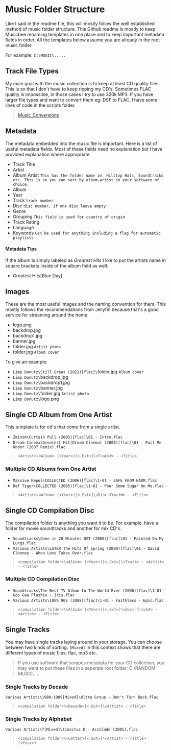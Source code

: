 # Music Folder Structure
Like I said in the readme file, this will mostly follow the well established method of music folder structure. This Github readme is mostly to keep Musicbee renaming templates in one place and to keep important metadata fields in order. All the templates below assume you are already in the root music folder.

For example:
`C:\MUSIC\.....`

## Track File Types
My main goal with the music collection is to keep at least CD quality files. This is so that I don't have to keep ripping my CD's. Sometimes FLAC quality is impossible, in those cases I try to use 320k MP3. If you have larger file types and want to convert them eg: DSF to FLAC, I have some lines of code in the scripts folder.

> [Music_Conversions](Scripts/Music_Conversions/Readme.md)

## Metadata
The metadata embedded into the music file is important. Here is a list of useful metadata fields. Most of these fields need no explanation but I have provided explanation where appropriate.

* Track Title
* Artist
* Album Artist `This has the folder name ie: Hilltop Hats, Soundtracks etc. This is so you can sort by album-artist in your software of choice.`
* Album
* Year
* Track `track number`
* Disc `disc number, if one disc leave empty`
* Genre
* Grouping `This field is used for country of origin`
* Track Rating
* Language
* Keywords `Can be used for anything including a flag for automatic playlists`
#### Metadata Tips
If the album is simply labeled as _Greatest Hits_ I like to put the artists name in square brackets inside of the album field as well.
* Greatest Hits[Blue Day]
## Images
These are the most useful images and the naming convention for them. This mostly follows the recommendations from Jellyfin because that's a good service for streaming around the home.
* logo.png
* backdrop.jpg
* backdrop1.jpg
* banner.jpg
* folder.jpg `Artist photo`
* folder.jpg `Album cover`

To give an example:
* `Limp Donutz\Still Great (2021)[flac]\`folder.jpg `Album cover`
* `Limp Donutz\`backdrop.jpg
* `Limp Donutz\`backdrop1.jpg
* `Limp Donutz\`banner.jpg
* `Limp Donutz\`folder.jpg `Artist photo`
* `Limp Donutz\`logo.png
## Single CD Album from One Artist
This template is for cd's that come from a single artist.

* `Zminzm\Curtain Pull (2005)[flac]\01 - Intro.flac`
* `Dream Cinema\Greatest Hit[Dream Cinema] (2008)[flac]\01 - Pull Me Under (2007 Remix).flac`
> `<Artist>\<Album> (<Year>)[<.Ext>]\<Track#> - <Title>`
### Multiple CD Albums from One Artist
* `Massive Repel\COLLECTED (2006)[flac]\1-01 - SAFE FROM HARM.flac`
* `Def Tiger\COLLECTED (2005)[flac]\1-01 - Pour Some Sugar On Me.flac`
> `<Artist>\<Album> (<Year>)[<.Ext>]\<Disc-Track#> - <Title>`
## Single CD Compilation Disc
The compilation folder is anything you want it to be. For example, have a folder for movie soundtracks and another for mix CD's.

* `Soundtracks\Gone in 20 Minutes OST (2000)[flac]\01 - Painted On My Lungs.flac`
* `Various Artists\LATER The Hits Of Spring (2009)[flac]\01 - David Clooney - When Love Takes Over.flac`
> `<compilation folder>\<Album> (<Year>)[<.Ext>]\<Track> - <Artist> - <Title>`
### Multiple CD Compilation Disc
* `Soundtracks\The Best TV Album In The World Ever (2008)[flac]\1-01 - Goo Gaa Plushie - Iris.flac`
* `Various Artists\100% 90s (2008)[flac]\1-01 - Faithless - Epic.flac`
> `<compilation folder>\<Album> (<Year>)[<.Ext>]\<Disc-Track#> - <Artist> - <Title>`
## Single Tracks
You may have single tracks laying around in your storage. You can choose between two kinds of sorting. `[Mixed]` in this context shows that there are different types of music files; flac, mp3 etc.
> If you use software that scrapes metadata for your CD collection, you may want to put these files in a seperate root folder: C:\RANDOM MUSIC\.....
### Single Tracks by Decade
`Various Artists\1980-1989[Mixed]\Ultra Group - Don't Turn Back.flac`
> `<compilation folder>\<Decade>[<.Ext>]\<Artist> - <Title>`
### Single Tracks by Alphabet
`Various Artists\T[Mixed]\tinnitus D - Accolade (2001).flac`
> `<compilation folder>\<Letter>[<.Ext>]\<Artist> - <Title> (<Year>)`
